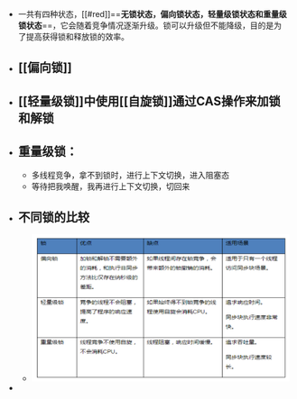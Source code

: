 - 一共有四种状态，[[#red]]==**无锁状态，偏向锁状态，轻量级锁状态和重量级锁状态**==，它会随着竞争情况逐渐升级。锁可以升级但不能降级，目的是为了提高获得锁和释放锁的效率。
- ## [[偏向锁]]
- ## [[轻量级锁]]中使用[[自旋锁]]通过CAS操作来加锁和解锁
- ## 重量级锁：
	- 多线程竞争，拿不到锁时，进行上下文切换，进入阻塞态
	- 等待把我唤醒，我再进行上下文切换，切回来
- ## 不同锁的比较
	- ![image.png](../assets/image_1690181364494_0.png)
-